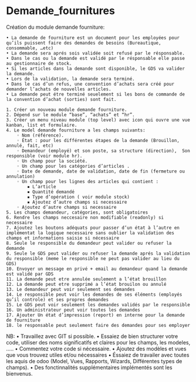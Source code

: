 # Demande_fournitures

Création du module demande fourniture:

    • La demande de fourniture est un document pour les employées pour qu’ils puissent faire des demandes de besoins (Bureautique, consommable, …etc)
    • La demande sera aprés sois validée soit refusé par le résponsable.
    • Dans le cas ou la demande est validé par le résponsable elle passe au gestionnaire de stock.
    • Si les articles dans la demande sont disponible, le GDS va valider la demande.
    • Lors de la validation, la demande sera terminé.
    • Dans le cas d’un refus, une convention d’achats sera créé pour demander l’achats de nouvelles articles.
    • La demande peut étre terminé seuelement si les bons de commande de la convention d’achat (sorties) sont fait.
    
    1. Créer un nouveau module demande fourniture.
    2. Dépend sur le module “base”, “achats” et “hr”.
    3. Créer un menu niveau module (top level) avec icon qui ouvre une vue kanban, list et formulaire.
    4. Le model demande fourniture a les champs suivants:
        ◦ Nom (référence).
        ◦ État : pour les différentes étapes de la demande (Brouillon, annulé, fait, etc)
        ◦ Demandeur (employé) et son poste, sa structure (direction),  Son responsible (voir module hr).
        ◦ Un champ pour la société.
        ◦ Un champ pour les catégories d’articles .
        ◦ Date de demande, date de validation, date de fin (fermeture ou annulation)
        ◦ Un champ pour les lignes des articles qui contient :
            ▪ L’article
            ▪ Quantité demandé
            ▪ Type d’opération ( voir module stock)
            ▪ Ajoutez d’autre champs si necessaire
        ◦ Ajoutez d’autre champs si necessaire
    5. Les champs demandeur, catégories, sont obligatoires
    6. Rendre les champs neccesaire non modifiable (readonly) si necessaire
    7. Ajoutez les boutons adéquats pour passer d’un état à l’autre en implémentat la logique necessaire sans oublier la validation des champs et informations saisie si nécessaire
    8. Seule le responsible du demandeur peut valider ou refuser la demande 
    9. Seule le GDS peut valider ou refuser la demande aprés la validation du responsible (meme le responsible ne peut pas valider au lieu du GDS)
    10. Envoyer un message en privé + email au demandeur quand la demande est validé par GDS
    11. La demande peut etre annulée seulement a l’état brouillon
    12. La demande peut etre supprimé a l’état brouilon ou annulé
    13. Le demandeur peut voir seulement ses demandes
    14. Le responsible peut voir les demandes de ses éléments (employés qu’il controle) et ses propres demandes
    15. Le GDS peut voir seulement les demandes validés par le responsible
    16. Un administrateur peut voir toutes les demandes
    17. Ajouter Un état d’impression (report) en interne pour la demande de fourniture
    18. le responsable peut seulement faire des demandes pour ses employer

NB:
    • Travaillez avec GIT si possible.
    • Essaiez de bien structurer votre code, utiliser des noms significatifs et claires pour les champs, les modeles, …..
    • Commentez votre code si nécessaire.
    • Ajoutez des modèles et vues que vous trouvez utiles et/ou nécessaires
    • Éssaiez de travailer avec toutes les aquis de odoo (Model, Vues, Rapports, Wizards, Différentes types de champs).
    • Des fonctinnalités supplémentaires implémentés sont les bienvenus.
